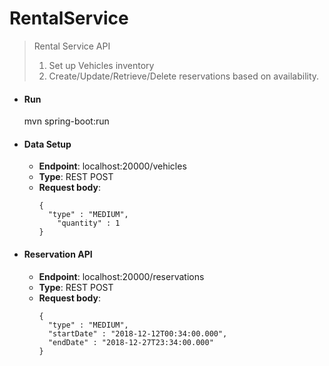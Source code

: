 # RentalService
> Rental Service API
> 
> 1. Set up Vehicles inventory
> 2. Create/Update/Retrieve/Delete reservations based on availability.

- #### **Run**
  mvn spring-boot:run
  
- #### Data Setup
  - **Endpoint**: localhost:20000/vehicles
  - **Type**: REST POST
  - **Request body**:
    ```
    {
      "type" : "MEDIUM",
	    "quantity" : 1
    }
    ```

- #### Reservation API
  - **Endpoint**: localhost:20000/reservations
  - **Type**: REST POST
  - **Request body**:
    ```
    {
      "type" : "MEDIUM",
      "startDate" : "2018-12-12T00:34:00.000",
      "endDate" : "2018-12-27T23:34:00.000"
    }
    ```
